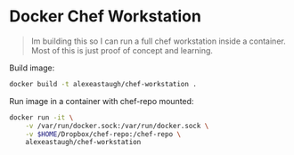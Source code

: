 
# Docker Chef Workstation

> Im building this so I can run a full chef workstation inside a container. Most of this is just proof of concept and learning.

Build image:

```bash
docker build -t alexeastaugh/chef-workstation .
```

Run image in a container with chef-repo mounted:

```bash
docker run -it \
    -v /var/run/docker.sock:/var/run/docker.sock \
    -v $HOME/Dropbox/chef-repo:/chef-repo \
    alexeastaugh/chef-workstation
```